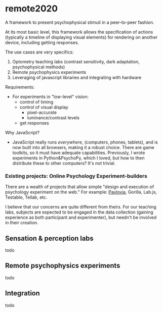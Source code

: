 # remote2020
A framework to present psychophysical stimuli in a peer-to-peer fashion.

At its most basic level, this framework allows the specification of actions (typically a timeline of displaying visual elements) for rendering on another device, including getting responses.

The use cases are very specifics:

1. Optometry teaching labs (contrast sensitivity, dark adaptation, psychophysical methods)
1. Remote psychophysics experiments
1. Leveraging of javascript libraries and integrating with hardware

Requirements:
- For experiments in "low-level" vision:
  - control of timing
  - control of visual display
    - pixel-accurate
    - luminance/contrast levels
  - get responses

Why JavaScript?
- JavaScript really runs *everywhere*, (computers, phones, tablets), and is now built into all browsers, making it a robust choice. There are game toolkits, so it must have adequate capabilities. Previously, I wrote experiments in Python&PsychoPy, which I loved, but how to then distribute these to other computers? It's not trivial.

### Existing projects: Online Psychology Experiment-builders

There are a wealth of projects that allow simple "design and execution of psychology experiment on the web." For example: [Pavlovia](http://pavlovia.org), Gorilla, Lab.js, Testable, Tellab, etc.

I believe that our concerns are quite different from theirs. For our teaching labs, subjects are expected to be engaged in the data collection (gaining experience as both participant and experimenter), but needn't be involved in their creation.

## Sensation & perception labs

todo

## Remote psychophysics experiments

todo

## Integration

todo

